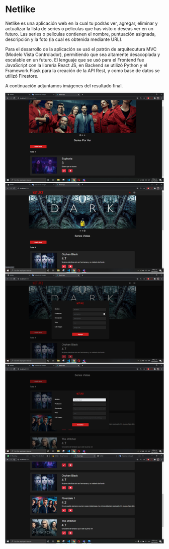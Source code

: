 # Netlike

Netlike es una aplicación web en la cual tu podrás ver, agregar, eliminar y actualizar la lista de series o peliculas que has visto o deseas ver en un futuro. Las series o peliculas contienen el nombre, puntuación asignada, descripción y la foto (la cual es obtenida mediante URL).

Para el desarrollo de la aplicación se usó el patrón de arquitecutura MVC (Modelo Vista Controlador), permitiendo que sea altamente desacoplada y escalable en un futuro. El lenguaje que se usó para el Frontend fue JavaScript con la librería React JS, en Backend se utilizó Python y el Framework Flask para la creación de la API Rest, y como base de datos se utilizó Firestore.

A continuación adjuntamos imágenes del resultado final.

!["Inicio"](/archivos-adjuntos/inicio.png)
!["InicioCambio"](/archivos-adjuntos/inicio2.png)
!["Añadir"](/archivos-adjuntos/agregar.png)
!["Actualizar"](/archivos-adjuntos/actualizar.png)
!["listado series"](/archivos-adjuntos/listado.png)
